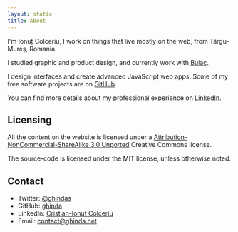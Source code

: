```yaml
---
layout: static
title: About
---
```


I'm Ionuț Colceriu, I  work on things that live mostly on the web, from Târgu-Mureș, Romania.

I studied graphic and product design, and currently work with [Buiac](http://www.buiac.com/).

I design interfaces and create advanced JavaScript web apps. Some of my free software projects are on [GitHub](https://github.com/ghinda).

You can find more details about my professional experience on [LinkedIn](http://www.linkedin.com/in/ionutcolceriu).


## Licensing

All the content on the website is licensed under a [Attribution-NonCommercial-ShareAlike 3.0 Unported](http://creativecommons.org/licenses/by-nc-sa/3.0/) Creative Commons license.

The source-code is licensed under the MIT license, unless otherwise noted.

## Contact

* Twitter: [@ghindas](https://twitter.com/ghindas)
* GitHub: [ghinda](http://github.com/ghinda)
* LinkedIn: [Cristian-Ionut Colceriu](http://www.linkedin.com/in/ionutcolceriu)
* Email: [contact@ghinda.net](mailto:contact@ghinda.net)
